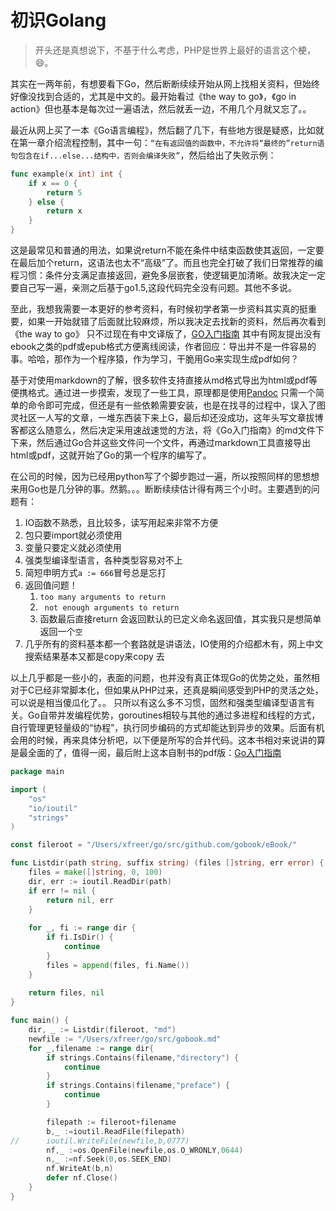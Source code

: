 # 初识Golang

> 开头还是真想说下，不基于什么考虑，PHP是世界上最好的语言这个梗，😄。

其实在一两年前，有想要看下Go，然后断断续续开始从网上找相关资料，但始终好像没找到合适的，尤其是中文的。最开始看过《the way to go》，《go in action》但也基本是每次过一遍语法，然后就丢一边，不用几个月就又忘了。。

最近从网上买了一本《Go语言编程》，然后翻了几下，有些地方很是疑惑，比如就在第一章介绍流程控制，其中一句：`“在有返回值的函数中，不允许将“最终的”return语句包含在if...else...结构中，否则会编译失败”`，然后给出了失败示例：

```go
func example(x int) int {
	if x == 0 {
		return 5
  	} else {
		return x
	}
}
```

这是最常见和普通的用法，如果说return不能在条件中结束函数使其返回，一定要在最后加个return，这语法也太不“高级”了。而且也完全打破了我们日常推荐的编程习惯：条件分支满足直接返回，避免多层嵌套，使逻辑更加清晰。故我决定一定要自己写一遍，亲测之后基于go1.5,这段代码完全没有问题。其他不多说。

至此，我想我需要一本更好的参考资料，有时候初学者第一步资料其实真的挺重要，如果一开始就错了后面就比较麻烦，所以我决定去找新的资料，然后再次看到《the way to go》 只不过现在有中文译版了，[GO入门指南](https://github.com/Unknwon/the-way-to-go_ZH_CN/issues/261) 其中有网友提出没有ebook之类的pdf或epub格式方便离线阅读，作者回应：导出并不是一件容易的事。哈哈，那作为一个程序猿，作为学习，干脆用Go来实现生成pdf如何？

基于对使用markdown的了解，很多软件支持直接从md格式导出为html或pdf等便携格式。通过进一步摸索，发现了一些工具，原理都是使用[Pandoc](http://www.pandoc.org/) 只需一个简单的命令即可完成，但还是有一些依赖需要安装，也是在找寻的过程中，误入了图灵社区一人写的文章，一堆东西装下来上G，最后却还没成功，这年头写文章拔博客都这么随意么，然后决定采用速战速觉的方法，将《Go入门指南》的md文件下下来，然后通过Go合并这些文件问一个文件，再通过markdown工具直接导出html或pdf，这就开始了Go的第一个程序的编写了。

在公司的时候，因为已经用python写了个脚步跑过一遍，所以按照同样的思想想来用Go也是几分钟的事。然鹅。。。断断续续估计得有两三个小时。主要遇到的问题有：

1. IO函数不熟悉，且比较多，读写用起来非常不方便
2. 包只要import就必须使用
3. 变量只要定义就必须使用
4. 强类型编译型语言，各种类型容易对不上
5. 简短申明方式`a := 666`冒号总是忘打
6. 返回值问题！
   1. `too many arguments to return`
   2. ` not enough arguments to return`
   3. 函数最后直接return 会返回默认的已定义命名返回值，其实我只是想简单返回一个`空`
7. 几乎所有的资料基本都一个套路就是讲语法，IO使用的介绍都木有，网上中文搜索结果基本又都是copy来copy 去

以上几乎都是一些小的，表面的问题，也并没有真正体现Go的优势之处，虽然相对于C已经非常脚本化，但如果从PHP过来，还真是瞬间感受到PHP的灵活之处，可以说是相当傻瓜化了。。
只所以有这么多不习惯，固然和强类型编译型语言有关。Go自带并发编程优势，goroutines相较与其他的通过多进程和线程的方式，自行管理更轻量级的“协程”，执行同步编码的方式却能达到异步的效果。后面有机会用的时候，再来具体分析吧，以下便是所写的合并代码。这本书相对来说讲的算是最全面的了，值得一阅，最后附上这本自制书的pdf版：[Go入门指南](https://github.com/zphilin/gitbook-tech/gobook.pdf)

```go
package main

import (
	"os"
	"io/ioutil"
	"strings"
)

const fileroot = "/Users/xfreer/go/src/github.com/gobook/eBook/"

func Listdir(path string, suffix string) (files []string, err error) {
    files = make([]string, 0, 100)
    dir, err := ioutil.ReadDir(path)
    if err != nil {
		return nil, err
    }
  
    for _, fi := range dir {
		if fi.IsDir() {
	    	continue
		}
		files = append(files, fi.Name())
    }
  
    return files, nil
}

func main() {
    dir, _ := Listdir(fileroot, "md")
    newfile := "/Users/xfreer/go/src/gobook.md"
    for _,filename := range dir{
		if strings.Contains(filename,"directory") {
	    	continue
		}
		if strings.Contains(filename,"preface") {
	    	continue
		}

		filepath := fileroot+filename
		b,_ :=ioutil.ReadFile(filepath)
//		ioutil.WriteFile(newfile,b,0777)
		nf,_ :=os.OpenFile(newfile,os.O_WRONLY,0644)
		n,_ :=nf.Seek(0,os.SEEK_END)
		nf.WriteAt(b,n)
		defer nf.Close()
    }
}
```

